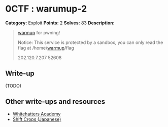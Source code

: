 # 0CTF : warumup-2

**Category:** Exploit
**Points:** 2
**Solves:** 83
**Description:**

> [warmup](./warmup) for pwning!
>
> Notice: This service is protected by a sandbox, you can only read the flag at /home/[warmup](./warmup)/flag
>
>
> 202.120.7.207 52608


## Write-up

(TODO)

## Other write-ups and resources

* [Whitehatters Academy](https://www.whitehatters.academy/0ctf-2016-warmup/)
* [Shift Crops (Japanese)](http://shift-crops.hatenablog.com/entry/2016/03/14/181405)
